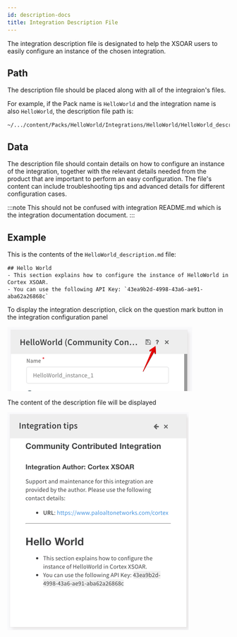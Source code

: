 ```yaml
---
id: description-docs
title: Integration Description File
---
```


The integration description file is designated to help the XSOAR users to easily configure an instance of the chosen integration.

## Path
The description file should be placed along with all of the integraion's files. 

For example, if the Pack name is `HelloWorld` and the integration name is also `HelloWorld`, the description file path is:
```
~/.../content/Packs/HelloWorld/Integrations/HelloWorld/HelloWorld_description.md
```


## Data
The description file should contain details on how to configure an instance of the integration, together with the relevant details needed from the product that are important to perform an easy configuration.
The file's content can include troubleshooting tips and advanced details for different configuration cases.

:::note 
This should not be confused with integration README.md which is the integration documentation document.
:::

## Example
This is the contents of the `HelloWorld_description.md` file:
```
## Hello World
- This section explains how to configure the instance of HelloWorld in Cortex XSOAR.
- You can use the following API Key: `43ea9b2d-4998-43a6-ae91-aba62a26868c`
```

To display the integration description, click on the question mark button in the integration configuration panel

![](../doc_imgs/integrations/description_question_mark.png)

The content of the description file will be displayed 

![](../doc_imgs/integrations/description.md_example.png)

